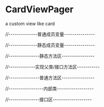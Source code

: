 # CardViewPager
a custom view like card


//--------------普通成员变量---------------




//--------------静态成员变量---------------




//---------------静态方法区----------------




//-------------实现父类/接口方法区-----------




//---------------普通方法区----------------




//-----------------内部类------------------




//---------------接口区-------------------

